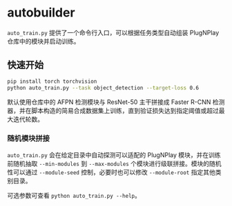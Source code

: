 # autobuilder

`auto_train.py` 提供了一个命令行入口，可以根据任务类型自动组装 PlugNPlay 仓库中的模块并启动训练。

## 快速开始

```bash
pip install torch torchvision
python auto_train.py --task object_detection --target-loss 0.6
```

默认使用仓库中的 AFPN 检测模块与 ResNet-50 主干拼接成 Faster R-CNN 检测器，并在脚本构造的简易合成数据集上训练，直到验证损失达到指定阈值或超过最大迭代轮数。

### 随机模块拼接

`auto_train.py` 会在给定目录中自动探测可以适配的 PlugNPlay 模块，并在训练前随机抽取 `--min-modules` 到 `--max-modules` 个模块进行级联拼接。模块的随机性可以通过 `--module-seed` 控制，必要时也可以修改 `--module-root` 指定其他类别目录。

可选参数可查看 `python auto_train.py --help`。
